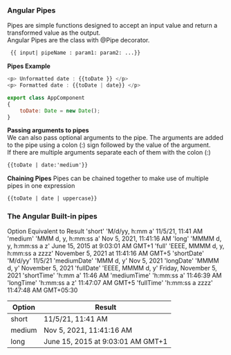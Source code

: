 ### Angular Pipes
Pipes are simple functions designed to accept an input value and return a transformed value as the output.     
Angular Pipes are the class with @Pipe decorator.
```html
 {{ input| pipeName : param1: param2: ...}}
```

__Pipes Example__    
```javascript 
<p> Unformatted date : {{toDate }} </p>
<p> Formatted date : {{toDate | date}} </p>

export class AppComponent 
{  
    toDate: Date = new Date(); 
}
```

__Passing arguments to pipes__     
We can also pass optional arguments to the pipe. The arguments are added to the pipe using a colon (:) sign followed by the value of the argument.     
If there are multiple arguments separate each of them with the colon (:)
```html 
{{toDate | date:'medium'}}
```

__Chaining Pipes__
Pipes can be chained together to make use of multiple pipes in one expression
```html 
{{toDate | date | uppercase}}
```

### The Angular Built-in pipes


Option	Equivalent to	Result
'short'	'M/d/yy, h:mm a'	11/5/21, 11:41 AM
'medium'	'MMM d, y, h:mm:ss a'	Nov 5, 2021, 11:41:16 AM
'long'	'MMMM d, y, h:mm:ss a z'	June 15, 2015 at 9:03:01 AM GMT+1
'full'	'EEEE, MMMM d, y, h:mm:ss a zzzz'	November 5, 2021 at 11:41:16 AM GMT+5
'shortDate'	'M/d/yy'	11/5/21
'mediumDate'	'MMM d, y'	Nov 5, 2021
'longDate'	'MMMM d, y'	November 5, 2021
'fullDate'	'EEEE, MMMM d, y'	Friday, November 5, 2021
'shortTime'	'h:mm a'	11:46 AM
'mediumTime'	'h:mm:ss a'	11:46:39 AM
'longTime'	'h:mm:ss a z'	11:47:07 AM GMT+5
'fullTime'	'h:mm:ss a zzzz'	11:47:48 AM GMT+05:30


| Option |   Result|
|----       |---------------|
|  short    |11/5/21, 11:41 AM     |
|  medium    |Nov 5, 2021, 11:41:16 AM     |
|  long    |June 15, 2015 at 9:03:01 AM GMT+1    |

